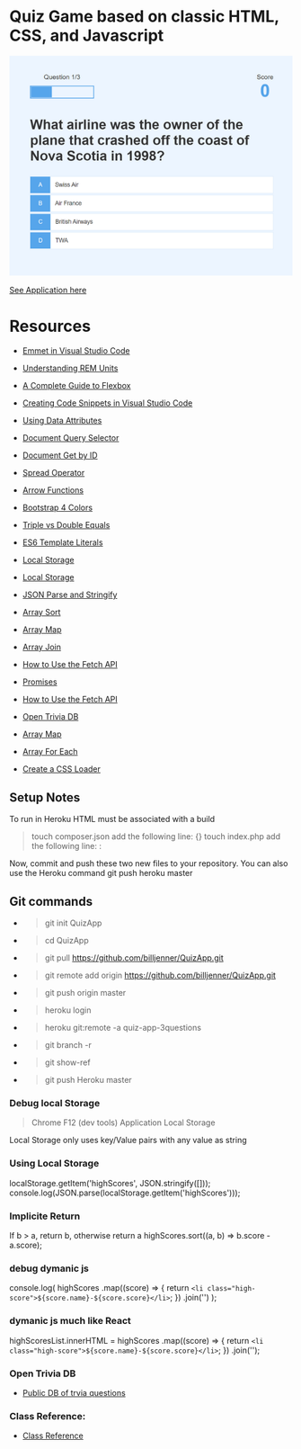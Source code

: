 # Quiz Game based on classic HTML, CSS, and Javascript

![Home Screen](./images/cover.png)

[See Application here](https://quiz-app-3questions.herokuapp.com/highscores.html)

# Resources

- [Emmet in Visual Studio Code](https://www.youtube.com/watch?v=5guZjNDcVnA)
- [Understanding REM Units](https://www.sitepoint.com/understanding-and-using-rem-units-in-css/)
- [A Complete Guide to Flexbox](https://css-tricks.com/snippets/css/a-guide-to-flexbox/)

- [Creating Code Snippets in Visual Studio Code](https://www.youtube.com/watch?v=K3gLlZm-m_8)
- [Using Data Attributes](https://developer.mozilla.org/en-US/docs/Learn/HTML/Howto/Use_data_attributes)
- [Document Query Selector](https://developer.mozilla.org/en-US/docs/Web/API/Document_object_model/Locating_DOM_elements_using_selectors)
- [Document Get by ID](https://developer.mozilla.org/en-US/docs/Web/API/Document/getElementById)
- [Spread Operator](https://developer.mozilla.org/en-US/docs/Web/JavaScript/Reference/Operators/Spread_syntax)
- [Arrow Functions](https://developer.mozilla.org/en-US/docs/Web/JavaScript/Reference/Functions/Arrow_functions)

- [Bootstrap 4 Colors](https://www.w3schools.com/bootstrap4/bootstrap_colors.asp)
- [Triple vs Double Equals](https://codeburst.io/javascript-double-equals-vs-triple-equals-61d4ce5a121a)

- [ES6 Template Literals](https://developer.mozilla.org/en-US/docs/Web/JavaScript/Reference/Template_literals)

- [Local Storage](https://www.w3schools.com/jsref/prop_win_localstorage.asp)

- [Local Storage](https://www.w3schools.com/jsref/prop_win_localstorage.asp)

- [JSON Parse and Stringify](https://alligator.io/js/json-parse-stringify/)
- [Array Sort](https://www.w3schools.com/js/js_array_sort.asp)
- [Array Map](https://www.w3schools.com/jsref/jsref_map.asp)
- [Array Join](https://developer.mozilla.org/en-US/docs/Web/JavaScript/Reference/Global_Objects/Array/join)

- [How to Use the Fetch API](https://scotch.io/tutorials/how-to-use-the-javascript-fetch-api-to-get-data)
- [Promises](https://developer.mozilla.org/en-US/docs/Web/JavaScript/Reference/Global_Objects/Promise_)

- [How to Use the Fetch API](https://scotch.io/tutorials/how-to-use-the-javascript-fetch-api-to-get-data)
- [Open Trivia DB](https://opentdb.com/)
- [Array Map](https://www.w3schools.com/jsref/jsref_map.asp)
- [Array For Each](https://www.w3schools.com/jsref/jsref_foreach.asp)

- [Create a CSS Loader](https://www.w3schools.com/howto/howto_css_loader.asp)

## Setup Notes

To run in Heroku HTML must be associated with a build

> touch composer.json
> add the following line: {}
> touch index.php
> add the following line: : <?php include_once("index.html"); ?>

Now, commit and push these two new files to your repository. You can also use the Heroku command git push heroku master

## Git commands

- > git init QuizApp
- > cd QuizApp
- > git pull https://github.com/billjenner/QuizApp.git
- > git remote add origin https://github.com/billjenner/QuizApp.git
- > git push origin master

- > heroku login
- > heroku git:remote -a quiz-app-3questions
- > git branch -r
- > git show-ref
- > git push Heroku master

### Debug local Storage

> Chrome
> F12 (dev tools)
> Application
> Local Storage

Local Storage only uses key/Value pairs with any value as string

### Using Local Storage

localStorage.getItem('highScores', JSON.stringify([]));
console.log(JSON.parse(localStorage.getItem('highScores')));

### Implicite Return

If b > a, return b, otherwise return a
highScores.sort((a, b) => b.score - a.score);

### debug dymanic js

console.log(
highScores
.map((score) => {
return `<li class="high-score">${score.name}-${score.score}</li>`;
})
.join('')
);

### dymanic js much like React

highScoresList.innerHTML = highScores
.map((score) => {
return `<li class="high-score">${score.name}-${score.score}</li>`;
})
.join('');

### Open Trivia DB

- [Public DB of trvia questions](https://opentdb.com)

### Class Reference:

- [Class Reference](https://www.udemy.com/course/build-a-quiz-app-with-html-css-and-javascript/)
